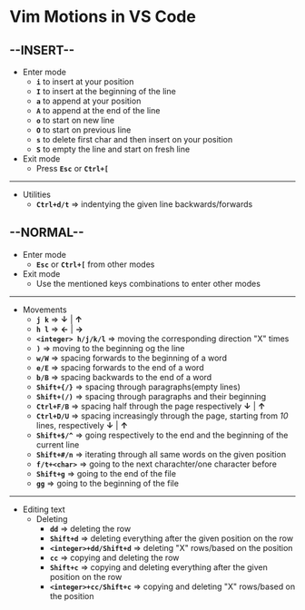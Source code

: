 # Vim Motions in VS Code

--INSERT--
-

- Enter mode
  - **`i`** to insert at your position
  - **`I`** to insert at the beginning of the line
  - **`a`** to append at your position
  - **`A`** to append at the end of the line
  - **`o`** to start on new line
  - **`O`** to start on previous line
  - **`s`** to delete first char and then insert on your position
  - **`S`** to empty the line and start on fresh line
- Exit mode
  - Press **`Esc`** or **`Ctrl+[`**

---

- Utilities
  - **`Ctrl+d/t`** => indentying the given line backwards/forwards

--NORMAL--
-

- Enter mode
  - **`Esc`** or **`Ctrl+[`** from other modes
- Exit mode
  - Use the mentioned keys combinations to enter other modes

---

- Movements
  - **`j k`** => **↓** | **↑**
  - **`h l`** => **←** | **→** 
  - **`<integer> h/j/k/l`** => moving the corresponding direction "X" times
  - **`)`** => moving to the beginning og the line
  - **`w/W`** => spacing forwards to the beginning of a word
  - **`e/E`** => spacing forwards to the end of a word
  - **`b/B`** => spacing backwards to the end of a word
  - **`Shift+{/}`** => spacing through paragraphs(empty lines)
  - **`Shift+(/)`** => spacing through paragraphs and their beginning
  - **`Ctrl+F/B`** => spacing half through the page respectively **↓**  | **↑**
  - **`Ctrl+D/U`** => spacing increasingly through the page, starting from *10* lines, respectively **↓**  | **↑**
  - **`Shift+$/^`** => going respectively to the end and the beginning of the current line
  - **`Shift+#/n`** => iterating through all same words on the given position
  - **`f/t+<char>`** => going to the next charachter/one character before
  - **`Shift+g`** => going to the end of the file
  - **`gg`** => going to the beginning of the file

---

- Editing text
  - Deleting
    - **`dd`** => deleting the row
    - **`Shift+d`** => deleting everything after the given position on the row
    - **`<integer>+dd/Shift+d`** => deleting "X" rows/based on the position
    - **`cc`** => copying and deleting the row 
    - **`Shift+c`** => copying and deleting everything after the given position on the row
    - **`<integer>+cc/Shift+c`** => copying and deleting "X" rows/based on the position
